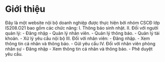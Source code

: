 # Giới thiệu
Đây là một website nội bộ doanh nghiệp được thực hiện bởi nhóm CSCĐ lớp IS208.O21 bao gồm các chức năng:
I. Thông báo sinh nhật.
II. Đối với người quản lý:
    - Đăng nhập
    - Quản lý nhân viên.
    - Quản lý thông báo.
    - Quản lý tài khoản.
    - Xử lý yêu cầu nội bộ
III. Đối với nhân viên:
    - Đăng nhập.
    - Xem thông tin cá nhân và thông báo.
    - Gửi yêu cầu
IV. Đối với nhân viên phòng nhân sự
    - Đăng nhập
    - Xem thông tin cá nhân và thông báo.
    - Phê duyệt yêu cầu.
